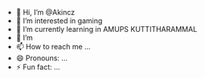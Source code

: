 - 👋 Hi, I’m @Akincz
- 👀 I’m interested in gaming 
- 🌱 I’m currently learning in AMUPS KUTTITHARAMMAL
- 💞️ I’m 
- 📫 How to reach me ...
- 😄 Pronouns: ...
- ⚡ Fun fact: ...

<!---
Akincz/Akincz is a ✨ special ✨ repository because its `README.md` (this file) appears on your GitHub profile.
You can click the Preview link to take a look at your changes.
--->
